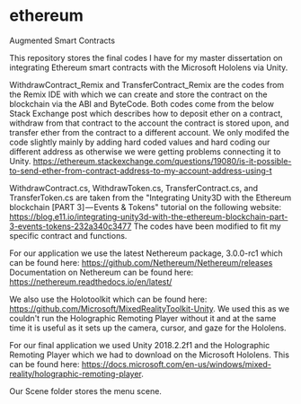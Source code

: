 # ethereum
Augmented Smart Contracts

This repository stores the final codes I have for my master dissertation on integrating Ethereum smart contracts with the Microsoft Hololens via Unity.

WithdrawContract_Remix and TransferContract_Remix are the codes from the Remix IDE with which we can create and store the contract on the blockchain via the ABI and ByteCode. Both codes come from the below Stack Exchange post which describes how to deposit ether on a contract, withdraw from that contract to the account the contract is stored upon, and transfer ether from the contract to a different account. We only modifed the code slightly mainly by adding hard coded values and hard coding our different address as otherwise we were getting problems connecting it to Unity.
https://ethereum.stackexchange.com/questions/19080/is-it-possible-to-send-ether-from-contract-address-to-my-account-address-using-t

WithdrawContract.cs, WithdrawToken.cs, TransferContract.cs, and TransferToken.cs are taken from the "Integrating Unity3D with the Ethereum blockchain [PART 3] — Events & Tokens" tutorial on the following website:
https://blog.e11.io/integrating-unity3d-with-the-ethereum-blockchain-part-3-events-tokens-232a340c3477
The codes have been modified to fit my specific contract and functions.

For our application we use the latest Nethereum package, 3.0.0-rc1 which can be found here: https://github.com/Nethereum/Nethereum/releases
Documentation on Nethereum can be found here: https://nethereum.readthedocs.io/en/latest/

We also use the Holotoolkit which can be found here: https://github.com/Microsoft/MixedRealityToolkit-Unity.
We used this as we couldn't run the Holographic Remoting Player without it and at the same time it is useful as it sets up the camera, cursor, and gaze for the Hololens.

For our final application we used Unity 2018.2.2f1 and the Holographic Remoting Player which we had to download on the Microsoft Hololens. This can be found here: https://docs.microsoft.com/en-us/windows/mixed-reality/holographic-remoting-player.

Our Scene folder stores the menu scene.



